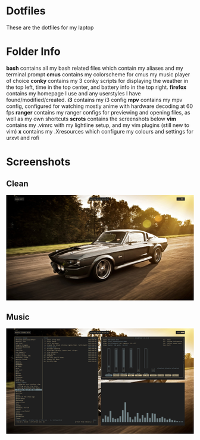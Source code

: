 # Dotfiles
These are the dotfiles for my laptop

Folder Info
===========
**bash** contains all my bash related files which contain my aliases and my terminal prompt
**cmus** contains my colorscheme for cmus my music player of choice
**conky** contains my 3 conky scripts for displaying the weather in the top left, time in the top center, and battery info in the top right.
**firefox** contains my homepage I use and any userstyles I have found/modified/created.
**i3** contains my i3 config
**mpv** contains my mpv config, configured for watching mostly anime with hardware decoding at 60 fps
**ranger** contains my ranger configs for previewing and opening files, as well as my own shortcuts
**scrots** contains the screenshots below
**vim** contains my .vimrc with my lightline setup, and my vim plugins (still new to vim)
**x** contains my .Xresources which configure my colours and settings for urxvt and rofi

Screenshots
===========
Clean
-----
![clean](https://raw.githubusercontent.com/CarloBarraco/Dotfiles/master/scrots/clean.png)

Music
-----------
![music](https://raw.githubusercontent.com/CarloBarraco/Dotfiles/master/scrots/music.png)
